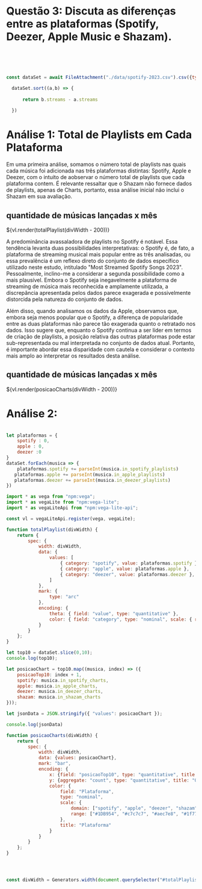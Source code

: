 #  Questão 3: Discuta as diferenças entre as plataformas (Spotify, Deezer, Apple Music e Shazam).
  <br>
  <br>
  <br>

```js
const dataSet = await FileAttachment("./data/spotify-2023.csv").csv({typed: true});

  dataSet.sort((a,b) => {
   
      return b.streams - a.streams
    
  })


  ```
# Análise 1: Total de Playlists em Cada Plataforma

Em uma primeira análise, somamos o número total de playlists nas quais cada música foi adicionada nas três plataformas distintas: Spotify, Apple e Deezer, com o intuito de aobservar o número total de playlists que cada plataforma contem. É relevante ressaltar que o Shazam não fornece dados de playlists, apenas de Charts, portanto, essa análise inicial não inclui o Shazam em sua avaliação.

<div class="grid grid-cols-2">
    <div id="totalPlaylist" class="card grid-colspan-2">
        <h2 class="title">quantidade de músicas lançadas x mês</h2>
        <div style="width: 100%; margin-top: 15px;">
            ${vl.render(totalPlaylist(divWidth - 200))}
        </div>
    </div>
</div>

A predominância avassaladora de playlists no Spotify é notável. Essa tendência levanta duas possibilidades interpretativas: o Spotify é, de fato, a plataforma de streaming musical mais popular entre as três analisadas, ou essa prevalência é um reflexo direto do conjunto de dados específico utilizado neste estudo, intitulado "Most Streamed Spotify Songs 2023". Pessoalmente, inclino-me a considerar a segunda possibilidade como a mais plausível. Embora o Spotify seja inegavelmente a plataforma de streaming de música mais reconhecida e amplamente utilizada, a discrepância apresentada pelos dados parece exagerada e possivelmente distorcida pela natureza do conjunto de dados.

Além disso, quando analisamos os dados da Apple, observamos que, embora seja menos popular que o Spotify, a diferença de popularidade entre as duas plataformas não parece tão exagerada quanto o retratado nos dados. Isso sugere que, enquanto o Spotify continua a ser líder em termos de criação de playlists, a posição relativa das outras plataformas pode estar sub-representada ou mal interpretada no conjunto de dados atual. Portanto, é importante abordar essa disparidade com cautela e considerar o contexto mais amplo ao interpretar os resultados desta análise.

<div class="grid grid-cols-2">
    <div id="posicaoCharts" class="card grid-colspan-2">
        <h2 class="title">quantidade de músicas lançadas x mês</h2>
        <div style="width: 100%; margin-top: 15px;">
            ${vl.render(posicaoCharts(divWidth - 200))}
        </div>
    </div>
</div>


# Análise 2:



```js
  
let plataformas = {
    spotify : 0,
    apple : 0,
    deezer :0
}
dataSet.forEach(musica => {
    plataformas.spotify += parseInt(musica.in_spotify_playlists)
   plataformas.apple += parseInt(musica.in_apple_playlists)
   plataformas.deezer += parseInt(musica.in_deezer_playlists)
})

import * as vega from "npm:vega";
import * as vegaLite from "npm:vega-lite";
import * as vegaLiteApi from "npm:vega-lite-api";

const vl = vegaLiteApi.register(vega, vegaLite);

function totalPlaylist(divWidth) {
    return {
        spec: {
            width: divWidth,
            data: {
                values: [
                    { category: "spotify", value: plataformas.spotify },
                    { category: "apple", value: plataformas.apple },
                    { category: "deezer", value: plataformas.deezer },
                ]
            },
            mark: {
                type: "arc"
            },
            encoding: {
                theta: { field: "value", type: "quantitative" },
                color: { field: "category", type: "nominal", scale: { range: ["#FF2D55", "#8A2BE2", "#1DB954"] } }
            }
        }
    };
}

let top10 = dataSet.slice(0,10);
console.log(top10);

let posicaoChart = top10.map((musica, index) => ({
    posicaoTop10: index + 1,
    spotify: musica.in_spotify_charts,
    apple: musica.in_apple_charts,
    deezer: musica.in_deezer_charts,
    shazam: musica.in_shazam_charts
}));

let jsonData = JSON.stringify({ "values": posicaoChart });

console.log(jsonData)

function posicaoCharts(divWidth) {
    return {
        spec: {
            width: divWidth,
            data: {values: posicaoChart},
            mark: "bar",
            encoding: {
                x: {field: "posicaoTop10", type: "quantitative", title: "Posição Top 10"},
                y: {aggregate: "count", type: "quantitative", title: "Quantidade"},
                color: {
                    field: "Plataforma",
                    type: "nominal",
                    scale: {
                        domain: ["spotify", "apple", "deezer", "shazam"],
                        range: ["#1DB954", "#c7c7c7", "#aec7e8", "#1f77b4"]
                    },
                    title: "Plataforma"
                }
            }
        }
    };
}




const divWidth = Generators.width(document.querySelector("#totalPlaylist"));
  ```